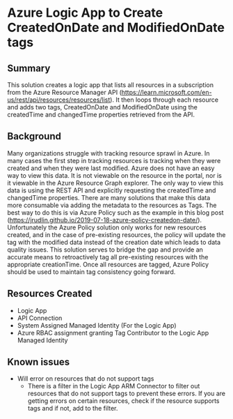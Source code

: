 # Azure Logic App to Create CreatedOnDate and ModifiedOnDate tags
## Summary
This solution creates a logic app that lists all resources in a subscription from the Azure Resource Manager API (https://learn.microsoft.com/en-us/rest/api/resources/resources/list).  It then loops through each resource and adds two tags, CreatedOnDate and ModifiedOnDate using the createdTime and changedTime properties retrieved from the API. 

## Background
Many organizations struggle with tracking resource sprawl in Azure.  In many cases the first step in tracking resources is tracking when they were created and when they were last modified.  Azure does not have an easy way to view this data.  It is not viewable on the resource in the portal, nor is it viewable in the Azure Resource Graph explorer.  The only way to view this data is using the REST API and explicitly requesting the createdTime and changedTime properties.  There are many solutions that make this data more consumable via adding the metadata to the resources as Tags.  The best way to do this is via Azure Policy such as the example in this blog post (https://jrudlin.github.io/2019-07-18-azure-policy-createdon-date/).  Unfortunately the Azure Policy solution only works for new resources created, and in the case of pre-existing resources, the policy will update the tag with the modified data instead of the creation date which leads to data quality issues.  This solution serves to bridge the gap and provide an accurate means to retroactively tag all pre-existing resources with the appropriate creationTime.  Once all resources are tagged, Azure Policy should be used to maintain tag consistency going forward.

## Resources Created
* Logic App
* API Connection
* System Assigned Managed Identity (For the Logic App)
* Azure RBAC assignment granting Tag Contributor to the Logic App Managed Identity

## Known issues
* Will error on resources that do not support tags
    * There is a filter in the Logic App ARM Connector to filter out resources that do not support tags to prevent these errors.  If you are getting errors on certain resources, check if the resource supports tags and if not, add to the filter.

